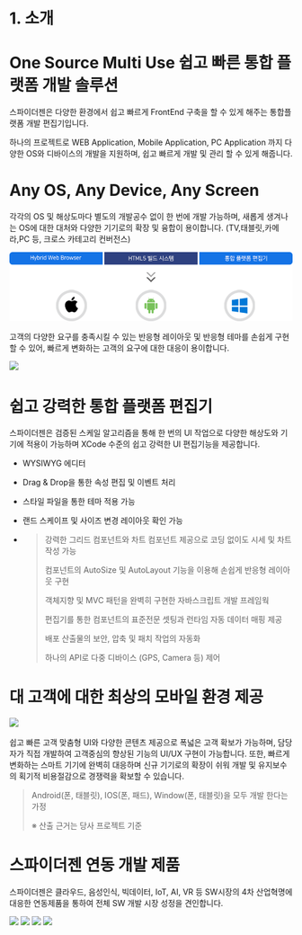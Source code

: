 # 1. 소개



# One Source Multi Use 쉽고 빠른 통합 플랫폼 개발 솔루션

스파이더젠은 다양한 환경에서 쉽고 빠르게 FrontEnd 구축을 할 수 있게 해주는 통합플랫폼 개발 편집기입니다.

하나의 프로젝트로 WEB Application, Mobile Application, PC Application 까지 다양한 OS와 디바이스의 개발을 지원하며, 쉽고 빠르게 개발 및 관리 할 수 있게 해줍니다.

# 

# Any OS, Any Device, Any Screen

각각의 OS 및 해상도마다 별도의 개발공수 없이 한 번에 개발 가능하며, 새롭게 생겨나는 OS에 대한 대처와 다양한 기기로의 확장 및 융합이 용이합니다. \(TV,태블릿,카메라,PC 등, 크로스 카테고리 컨버전스\)

![](/assets/img1001.png)

고객의 다양한 요구를 충족시킬 수 있는 반응형 레이아웃 및 반응형 테마를 손쉽게 구현할 수 있어, 빠르게 변화하는 고객의 요구에 대한 대응이 용이합니다.

![](/assets/img1002.png)

# 

# 쉽고 강력한 통합 플랫폼 편집기

스파이더젠은 검증된 스케일 알고리즘을 통해 한 번의 UI 작업으로 다양한 해상도와 기기에 적용이 가능하며 XCode 수준의 쉽고 강력한 UI 편집기능을 제공합니다.

* WYSIWYG 에디터

* Drag & Drop을 통한 속성 편집 및 이벤트 처리

* 스타일 파일을 통한 테마 적용 가능

* 랜드 스케이프 및 사이즈 변경 레이아웃 확인 가능

* > 강력한 그리드 컴포넌트와 차트 컴포넌트 제공으로 코딩 없이도 시세 및 차트 작성 가능
  >
  > 컴포넌트의 AutoSize 및 AutoLayout 기능을 이용해 손쉽게 반응형 레이아웃 구현
  >
  > 객체지향 및 MVC 패턴을 완벽히 구현한 자바스크립트 개발 프레임웍
  >
  > 편집기를 통한 컴포넌트의 표준전문 셋팅과 런타임 자동 데이터 매핑 제공
  >
  > 배포 산출물의 보안, 압축 및 패치 작업의 자동화
  >
  > 하나의 API로 다중 디바이스 \(GPS, Camera 등\) 제어

# 

# 대 고객에 대한 최상의 모바일 환경 제공

![](/assets/img1004.png)

쉽고 빠른 고객 맞춤형 UI와 다양한 콘텐츠 제공으로 폭넓은 고객 확보가 가능하며, 담당자가 직접 개발하여 고객중심의 향상된 기능의 UI/UX 구현이 가능합니다. 또한, 빠르게 변화하는 스마트 기기에 완벽히 대응하며 신규 기기로의 확장이 쉬워 개발 및 유지보수의 획기적 비용절감으로 경쟁력을 확보할 수 있습니다.

> Android\(폰, 태블릿\), IOS\(폰, 패드\), Window\(폰, 태블릿\)을 모두 개발 한다는 가정
>
> ※ 산출 근거는 당사 프로젝트 기준

# 

# 스파이더젠 연동 개발 제품

스파이더젠은 클라우드, 음성인식, 빅데이터, IoT, AI, VR 등 SW시장의 4차 산업혁명에 대응한 연동제품을 통하여 전체 SW 개발 시장 성정을 견인합니다.

![](/assets/img1011.png)    ![](/assets/img1012.png)    ![](/assets/img1013.png)    ![](/assets/img1014.png)

